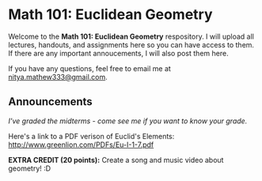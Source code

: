 Math 101: Euclidean Geometry
=============================

Welcome to the **Math 101: Euclidean Geometry** respository. 
I will upload all lectures, handouts, and assignments here so you can have access to them. 
If there are any important annoucements, I will also post them here. 

If you have any questions, feel free to email me at nitya.mathew333@gmail.com.

Announcements
-----------------
*I've graded the midterms - come see me if you want to know your grade.*  


Here's a link to a PDF verison of Euclid's Elements: http://www.greenlion.com/PDFs/Eu-I-1-7.pdf

**EXTRA CREDIT (20 points):** Create a song and music video about geometry! :D
